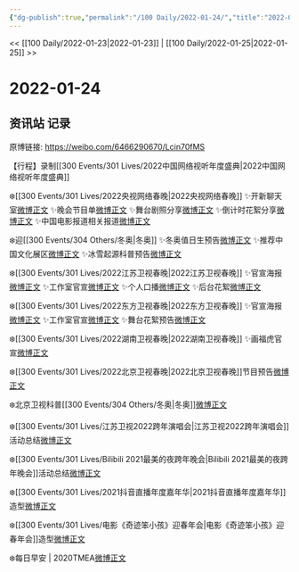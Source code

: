 ```yaml
---
{"dg-publish":true,"permalink":"/100 Daily/2022-01-24/","title":"2022-01-24","created":"2022-12-22T16:20:02.000+08:00","updated":"2023-04-11T14:46:34.000+08:00"}
---
```



<< [[100 Daily/2022-01-23\|2022-01-23]] | [[100 Daily/2022-01-25\|2022-01-25]] >>

# 2022-01-24

## 资讯站 记录

原博链接: https://weibo.com/6466290670/Lcin70fMS

【行程】录制[[300 Events/301 Lives/2022中国网络视听年度盛典\|2022中国网络视听年度盛典]]

❄️[[300 Events/301 Lives/2022央视网络春晚\|2022央视网络春晚]]
✨开新聊天室[微博正文](https://m.weibo.cn/6466290670/4729172791921410)
✨晚会节目单[微博正文](https://m.weibo.cn/6466290670/4729199040139304)
✨舞台剧照分享[微博正文](https://m.weibo.cn/6466290670/4729241030102695)
✨倒计时花絮分享[微博正文](https://m.weibo.cn/6466290670/4729242900498014)
✨中国电影报道相关报道[微博正文](https://m.weibo.cn/6466290670/4729271191084269)

❄️迎[[300 Events/304 Others/冬奥\|冬奥]]
✨冬奥值日生预告[微博正文](https://m.weibo.cn/6466290670/4729283161363523)
✨推荐中国文化展区[微博正文](https://m.weibo.cn/6466290670/4729298440689867)
✨冰雪起源科普预告[微博正文](https://m.weibo.cn/6466290670/4729266023173742)

❄️[[300 Events/301 Lives/2022江苏卫视春晚\|2022江苏卫视春晚]]
✨官宣海报[微博正文](https://m.weibo.cn/6466290670/4729111865721569)
✨工作室官宣[微博正文](https://m.weibo.cn/6466290670/4729110946910386)
✨个人口播[微博正文](https://m.weibo.cn/6466290670/4729111396749679)
✨后台花絮[微博正文](https://m.weibo.cn/6466290670/4729112248453853)

❄️[[300 Events/301 Lives/2022东方卫视春晚\|2022东方卫视春晚]]
✨官宣海报[微博正文](https://m.weibo.cn/6466290670/4729119475241013)
✨工作室官宣[微博正文](https://m.weibo.cn/6466290670/4729119730568972)
✨舞台花絮预告[微博正文](https://m.weibo.cn/6466290670/4729128425622609)

❄️[[300 Events/301 Lives/2022湖南卫视春晚\|2022湖南卫视春晚]]
✨画福虎官宣[微博正文](https://m.weibo.cn/6466290670/4729148302691655)

❄️[[300 Events/301 Lives/2022北京卫视春晚\|2022北京卫视春晚]]节目预告[微博正文](https://m.weibo.cn/6466290670/4729140043842236)

❄️北京卫视科普[[300 Events/304 Others/冬奥\|冬奥]][微博正文](https://m.weibo.cn/6466290670/4729129599244052)

❄️[[300 Events/301 Lives/江苏卫视2022跨年演唱会\|江苏卫视2022跨年演唱会]]活动总结[微博正文](https://m.weibo.cn/6466290670/4729170611145335)

❄️[[300 Events/301 Lives/Bilibili 2021最美的夜跨年晚会\|Bilibili 2021最美的夜跨年晚会]]活动总结[微博正文](https://m.weibo.cn/6466290670/4729275149718620)

❄️[[300 Events/301 Lives/2021抖音直播年度嘉年华\|2021抖音直播年度嘉年华]]造型[微博正文](https://m.weibo.cn/6466290670/4729082892255796)

❄️[[300 Events/301 Lives/电影《奇迹笨小孩》迎春年会\|电影《奇迹笨小孩》迎春年会]]造型[微博正文](https://m.weibo.cn/6466290670/4729084166801048)

❄️每日早安 | 2020TMEA[微博正文](https://m.weibo.cn/6466290670/4729074926485509)
